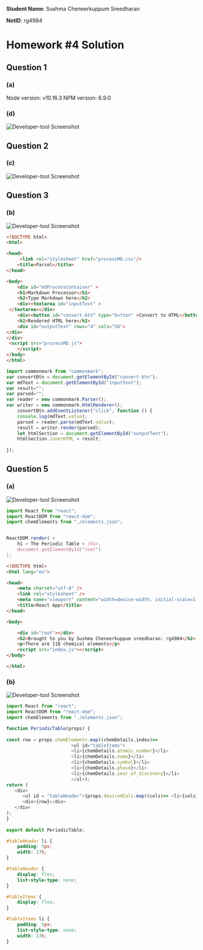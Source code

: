 **Student Name**:  Sushma Cheneerkuppum Sreedharan

**NetID**: rg4984

# Homework #4 Solution

## Question 1 

### (a)

Node version: v10.16.3
NPM version: 6.9.0

### (d)

![Developer-tool Screenshot](images/commonmark.png)

## Question 2 

### (c)

![Developer-tool Screenshot](images/parcel.png)

## Question 3 

### (b)

![Developer-tool Screenshot](images/markdown.png)

```HTML
<!DOCTYPE html>
<html>

<head>
     <link rel="stylesheet" href="processMD.css"/>
    <title>Parcel</title>
</head>

<body>
    <div id="mdProcessContainer" >
    <h1>Markdown Processor</h1>
    <h2>Type Markdown here</h2>
    <div><textarea id="inputText" >
 </textarea></div>
    <div><button id="convert-btn" type="button" >Convert to HTML</button></div>
    <h2>Rendered HTML here</h2>
    <div id="outputText" rows="4" cols="50">
</div>
</div>
 <script src="processMD.js">
    </script>
</body>
</html>

```

```javaScript
import commonmark from "commonmark";
var convertBtn = document.getElementById("convert-btn");
var mdText = document.getElementById("inputText");
var result="";
var parsed="";
var reader = new commonmark.Parser();
var writer = new commonmark.HtmlRenderer();
    convertBtn.addEventListener("click", function () {
    console.log(mdText.value);
    parsed = reader.parse(mdText.value);
    result = writer.render(parsed);
    let htmlSection = document.getElementById("outputText");
    htmlSection.innerHTML = result;
 
});
```

## Question 5

### (a)

![Developer-tool Screenshot](images/reactApp.png)

```javaScript
import React from "react";
import ReactDOM from "react-dom";
import chemElements from "./elements.json";


ReactDOM.render( <
    h1 > The Periodic Table < /h1>,
    document.getElementById("root")
);
```

```HTML
<!DOCTYPE html>
<html lang="en">

<head>
    <meta charset="utf-8" />
    <link rel="stylesheet" />
    <meta name="viewport" content="width=device-width, initial-scale=1, shrink-to-fit=no" />
    <title>React App</title>
</head>

<body>

    <div id="root"></div>
    <h2>Brought to you by Sushma Cheneerkuppum sreedharan: rg4984</h2>
    <p>There are 118 chemical elements</p>
    <script src="index.js"></script>
</body>

</html>
```
### (b)

![Developer-tool Screenshot](images/periodicTable.png)

```javaScript
import React from "react";
import ReactDOM from "react-dom";
import chemElements from "./elements.json";

function PeriodicTable(props) {
    
const row = props.chemElements.map((chemDetails,index)=> 
                        <ul id="tableItems">
                        <li>{chemDetails.atomic_number}</li>
                        <li>{chemDetails.name}</li>
                        <li>{chemDetails.symbol}</li>
                        <li>{chemDetails.phase}</li>
                        <li>{chemDetails.year_of_discovery}</li>
                        </ul>);
return (
   <div>
      <ul id = "tableHeader">{props.desiredCols.map((cols)=> <li>{cols}</li>)}</ul>
      <div>{row}</div>
   </div>
);
}
      
export default PeriodicTable;
```
```CSS
#tableHeader li {
    padding: 5px;
    width: 13%;
}

#tableHeader {
    display: flex;
    list-style-type: none;
}

#tableItems {
    display: flex;
}

#tableItems li {
    padding: 5px;
    list-style-type: none;
    width: 13%;
}
```